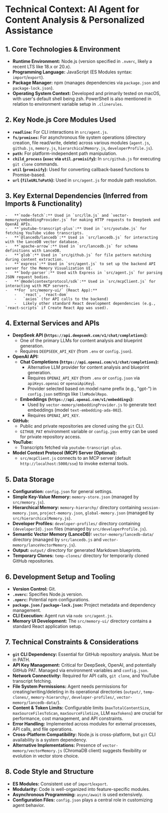 # Technical Context: AI Agent for Content Analysis & Personalized Assistance

## 1. Core Technologies & Environment
-   **Runtime Environment:** Node.js (version specified in `.nvmrc`, likely a recent LTS like 18.x or 20.x).
-   **Programming Language:** JavaScript (ES Modules syntax: `import`/`export`).
-   **Package Manager:** npm (manages dependencies via `package.json` and `package-lock.json`).
-   **Operating System Context:** Developed and primarily tested on macOS, with user's default shell being zsh. PowerShell is also mentioned in relation to environment variable setup in `.clinerules`.

## 2. Key Node.js Core Modules Used
-   **`readline`:** For CLI interactions in `src/agent.js`.
-   **`fs/promises`:** For asynchronous file system operations (directory creation, file read/write, delete) across various modules (`agent.js`, `github.js`, `memory.js`, `hierarchicalMemory.js`, `developerProfile.js`).
-   **`path`:** For platform-independent path manipulation.
-   **`child_process` (`exec` via `util.promisify`):** In `src/github.js` for executing `git clone` commands.
-   **`util` (`promisify`):** Used for converting callback-based functions to Promise-based.
-   **`url` (`fileURLToPath`):** Used in `src/agent.js` for module path resolution.

## 3. Key External Dependencies (Inferred from Imports & Functionality)
    -   **`node-fetch`:** Used in `src/llm.js` and `vector-memory/embeddingProvider.js` for making HTTP requests to DeepSeek and OpenAI APIs.
    -   **`youtube-transcript-plus`:** Used in `src/youtube.js` for fetching YouTube video transcripts.
    -   **`@lancedb/lancedb`:** Used in `src/lancedb.js` for interacting with the LanceDB vector database.
    -   **`apache-arrow`:** Used in `src/lancedb.js` for schema definitions with LanceDB.
    -   **`glob`:** Used in `src/github.js` for file pattern matching during content extraction.
    -   **`express`:** Used in `src/agent.js` to set up the backend API server for the Memory Visualization UI.
    -   **`body-parser`:** Used with Express in `src/agent.js` for parsing JSON request bodies.
    -   **`@modelcontextprotocol/sdk`:** Used in `src/mcpClient.js` for interacting with MCP servers.
    -   **For `src/memory-ui/` (React App):**
        -   `react`, `react-dom`
        -   `axios` (for API calls to the backend)
        -   Likely other standard React development dependencies (e.g., `react-scripts` if Create React App was used).

## 4. External Services and APIs
-   **DeepSeek API (`https://api.deepseek.com/v1/chat/completions`):**
    -   One of the primary LLMs for content analysis and blueprint generation.
    -   Requires `DEEPSEEK_API_KEY` (from `.env` or `config.json`).
-   **OpenAI API:**
    -   **Chat Completions (`https://api.openai.com/v1/chat/completions`):**
        -   Alternative LLM provider for content analysis and blueprint generation.
        -   Requires `OPENAI_API_KEY` (from `.env` or `config.json` via `apiKeys.openai` or `openaiApiKey`).
        -   Provider selected based on model name prefix (e.g., "gpt-") in `config.json` settings like `llmModelRepo`.
    -   **Embeddings (`https://api.openai.com/v1/embeddings`):**
        -   Used by `vector-memory/embeddingProvider.js` to generate text embeddings (model `text-embedding-ada-002`).
        -   Requires `OPENAI_API_KEY`.
-   **GitHub:**
    -   Public and private repositories are cloned using the `git` CLI.
    -   `GITHUB_PAT` environment variable or `config.json` entry can be used for private repository access.
-   **YouTube:**
    -   Transcripts fetched via `youtube-transcript-plus`.
-   **Model Context Protocol (MCP) Server (Optional):**
    -   `src/mcpClient.js` connects to an MCP server (default `http://localhost:5000/sse`) to invoke external tools.

## 5. Data Storage
-   **Configuration:** `config.json` for general settings.
-   **Simple Key-Value Memory:** `memory-store.json` (managed by `src/memory.js`).
-   **Hierarchical Memory:** `memory-hierarchy/` directory containing `session-memory.json`, `project-memory.json`, `global-memory.json` (managed by `src/hierarchicalMemory.js`).
-   **Developer Profiles:** `developer-profiles/` directory containing `{developerId}.json` files (managed by `src/developerProfile.js`).
-   **Semantic Vector Memory (LanceDB):** `vector-memory/lancedb-data/` directory (managed by `src/lancedb.js` and `vector-memory/lanceVectorMemory.js`).
-   **Output:** `output/` directory for generated Markdown blueprints.
-   **Temporary Clones:** `temp-clones/` directory for temporarily cloned GitHub repositories.

## 6. Development Setup and Tooling
-   **Version Control:** Git.
-   **`.nvmrc`:** Specifies Node.js version.
-   **`.npmrc`:** Potential npm configurations.
-   **`package.json` / `package-lock.json`:** Project metadata and dependency management.
-   **CLI Execution:** Agent run via `node src/agent.js`.
-   **Memory UI Development:** The `src/memory-ui/` directory contains a standard React application setup.

## 7. Technical Constraints & Considerations
-   **`git` CLI Dependency:** Essential for GitHub repository analysis. Must be in PATH.
-   **API Key Management:** Critical for DeepSeek, OpenAI, and potentially GitHub PAT. Managed via environment variables and `config.json`.
-   **Network Connectivity:** Required for API calls, `git clone`, and YouTube transcript fetching.
-   **File System Permissions:** Agent needs permissions for creating/writing/deleting in its operational directories (`output/`, `temp-clones/`, `memory-hierarchy/`, `developer-profiles/`, `vector-memory/lancedb-data/`).
-   **Content & Token Limits:** Configurable limits (`maxTotalContentSize`, `maxSourceFilesToScan`, `maxSourceFileSize`, LLM `maxTokens`) are crucial for performance, cost management, and API constraints.
-   **Error Handling:** Implemented across modules for external processes, API calls, and file operations.
-   **Cross-Platform Compatibility:** Node.js is cross-platform, but `git` CLI availability is a system dependency.
-   **Alternative Implementations:** Presence of `vector-memory/vectorMemory.js` (ChromaDB client) suggests flexibility or evolution in vector store choice.

## 8. Code Style and Structure
-   **ES Modules:** Consistent use of `import`/`export`.
-   **Modularity:** Code is well-organized into feature-specific modules.
-   **Asynchronous Programming:** `async/await` is used extensively.
-   **Configuration Files:** `config.json` plays a central role in customizing agent behavior.
